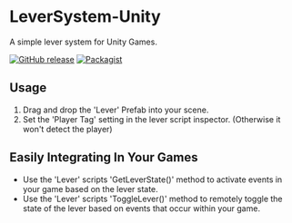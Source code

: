 # LeverSystem-Unity
A simple lever system for Unity Games.

[![GitHub release](https://img.shields.io/badge/Build-1.0-brightgreen.svg)](https://github.com/DuckBoss/LeverSystem-Unity/releases/latest)
[![Packagist](https://img.shields.io/badge/License-MIT-blue.svg)](https://github.com/DuckBoss/LeverSystem-Unity/blob/master/LICENSE)


## Usage
1) Drag and drop the 'Lever' Prefab into your scene.
2) Set the 'Player Tag' setting in the lever script inspector. (Otherwise it won't detect the player)

## Easily Integrating In Your Games
- Use the 'Lever' scripts 'GetLeverState()' method to activate events in your game based on the lever state.
- Use the 'Lever' scripts 'ToggleLever()' method to remotely toggle the state of the lever based on events that occur within your game.
